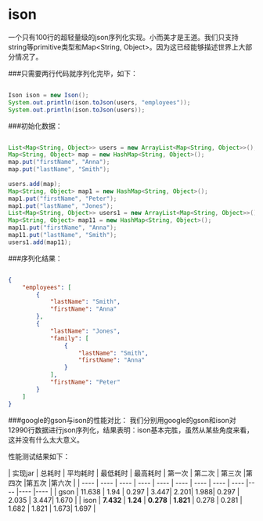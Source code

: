 # ison
一个只有100行的超轻量级的json序列化实现。小而美才是王道。我们只支持string等primitive类型和Map<String, Object>。因为这已经能够描述世界上大部分情况了。

###只需要两行代码就序列化完毕，如下：
```java

Ison ison = new Ison();
System.out.println(ison.toJson(users, "employees"));
System.out.println(ison.toJson(users));

```

###初始化数据：
```java

List<Map<String, Object>> users = new ArrayList<Map<String, Object>>();
Map<String, Object> map = new HashMap<String, Object>();
map.put("firstName", "Anna");
map.put("lastName", "Smith");
		
users.add(map);
Map<String, Object> map1 = new HashMap<String, Object>();
map1.put("firstName", "Peter");
map1.put("lastName", "Jones");
List<Map<String, Object>> users1 = new ArrayList<Map<String, Object>>();
Map<String, Object> map11 = new HashMap<String, Object>();
map11.put("firstName", "Anna");
map11.put("lastName", "Smith");		
users1.add(map11);

```
###序列化结果：
```json

{
    "employees": [
        {
            "lastName": "Smith",
            "firstName": "Anna"
        },
        {
            "lastName": "Jones",
            "family": [
                {
                    "lastName": "Smith",
                    "firstName": "Anna"
                }
            ],
            "firstName": "Peter"
        }
    ]
}

```

###google的gson与ison的性能对比：
我们分别用google的gson和ison对12990行数据进行json序列化，结果表明：ison基本完胜，虽然从某些角度来看，这并没有什么太大意义。

性能测试结果如下：

| 实现jar | 总耗时 | 平均耗时 | 最低耗时 | 最高耗时 | 第一次 | 第二次 | 第三次 |第四次 |第五次 |第六次 |
| ---- | ---- | ---- | ---- | ---- | ---- | ---- | ---- | ---- |---- |---- |---- |
| gson | 11.638 |  1.94 | 0.297 | 3.447|  2.201|  1.988| 0.297 | 2.035 | 3.447|  1.670 |
| ison | **7.432** | **1.24**  | **0.278** | **1.821** | 0.278 | 0.281 | 1.682 | 1.821 | 1.673| 1.697  |
